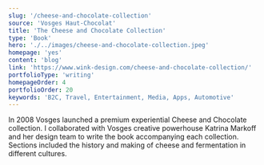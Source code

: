 ```yaml
---
slug: '/cheese-and-chocolate-collection'
source: 'Vosges Haut-Chocolat'
title: 'The Cheese and Chocolate Collection'
type: 'Book'
hero: './../images/cheese-and-chocolate-collection.jpeg'
homepage: 'yes'
content: 'blog'
link: 'https://www.wink-design.com/cheese-and-chocolate-collection/'
portfolioType: 'writing'
homepageOrder: 4
portfolioOrder: 20
keywords: 'B2C, Travel, Entertainment, Media, Apps, Automotive'
---
```


In 2008 Vosges launched a premium experiential Cheese and Chocolate collection. I collaborated with Vosges creative powerhouse Katrina Markoff and her design team to write the book accompanying each collection. Sections included the history and making of cheese and fermentation in different cultures.
